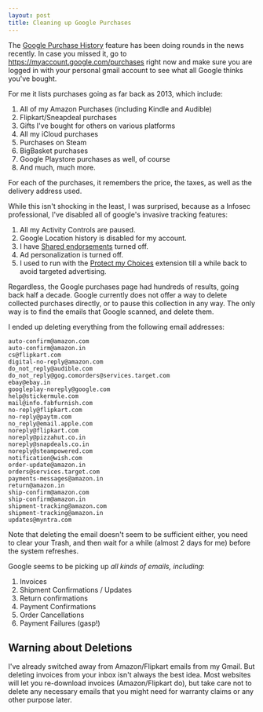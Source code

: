 ```yaml
---
layout: post
title: Cleaning up Google Purchases
---
```


The [Google Purchase History](https://www.cnbc.com/2019/05/17/google-gmail-tracks-purchase-history-how-to-delete-it.html) feature has been doing rounds in the news recently. In case you missed it, go to <https://myaccount.google.com/purchases> right now and make sure you are logged in with your personal gmail account to see what all Google thinks you've bought.

For me it lists purchases going as far back as 2013, which include:

1. All of my Amazon Purchases (including Kindle and Audible)
2. Flipkart/Sneapdeal purchases
3. Gifts I've bought for others on various platforms
4. All my iCloud purchases
5. Purchases on Steam
6. BigBasket purchases
7. Google Playstore purchases as well, of course
8. And much, much more.

For each of the purchases, it remembers the price, the taxes, as well as the delivery address used.

While this isn't shocking in the least, I was surprised, because as a Infosec professional, I've disabled all of google's invasive tracking features:

1. All my Activity Controls are paused.
2. Google Location history is disabled for my account.
3. I have [Shared endorsements](https://myaccount.google.com/shared-endorsements) turned off.
4. Ad personalization is turned off.
5. I used to run with the [Protect my Choices](https://addons.mozilla.org/en-US/firefox/addon/protect-my-choices/) extension till a while back to avoid targeted advertising.

Regardless, the Google purchases page had hundreds of results, going back half a decade. Google currently does not offer a way to delete collected purchases directly, or to pause this collection in any way. The only way is to find the emails that Google scanned, and delete them.

I ended up deleting everything from the following email addresses:

```
auto-confirm@amazon.com
auto-confirm@amazon.in
cs@flipkart.com
digital-no-reply@amazon.com
do_not_reply@audible.com
do_not_reply@gog.comorders@services.target.com
ebay@ebay.in
googleplay-noreply@google.com
help@stickermule.com
mail@info.fabfurnish.com
no-reply@flipkart.com
no-reply@paytm.com
no_reply@email.apple.com
noreply@flipkart.com
noreply@pizzahut.co.in
noreply@snapdeals.co.in
noreply@steampowered.com
notification@wish.com
order-update@amazon.in
orders@services.target.com
payments-messages@amazon.in
return@amazon.in
ship-confirm@amazon.com
ship-confirm@amazon.in
shipment-tracking@amazon.com
shipment-tracking@amazon.in
updates@myntra.com
```

Note that deleting the email doesn't seem to be sufficient either, you need to clear your Trash, and then wait for a while (almost 2 days for me) before the system refreshes.

Google seems to be picking up _all kinds of emails, including_:

1. Invoices
2. Shipment Confirmations / Updates
3. Return confirmations
4. Payment Confirmations
5. Order Cancellations
6. Payment Failures (gasp!)

## Warning about Deletions

I've already switched away from Amazon/Flipkart emails from my Gmail. But deleting invoices from your inbox isn't always the best idea. Most websites will let you re-download invoices (Amazon/Flipkart do), but take care not to delete any necessary emails that you might need for warranty claims or any other purpose later.
